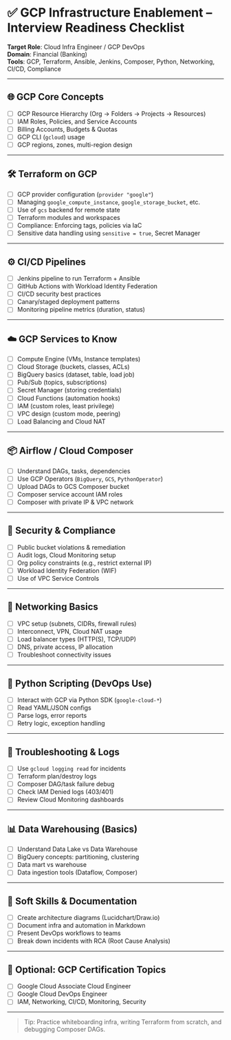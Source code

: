 # ✅ GCP Infrastructure Enablement – Interview Readiness Checklist

**Target Role**: Cloud Infra Engineer / GCP DevOps  
**Domain**: Financial (Banking)  
**Tools**: GCP, Terraform, Ansible, Jenkins, Composer, Python, Networking, CI/CD, Compliance

---

## 🌐 GCP Core Concepts

- [ ] GCP Resource Hierarchy (Org → Folders → Projects -> Resources)
- [ ] IAM Roles, Policies, and Service Accounts
- [ ] Billing Accounts, Budgets & Quotas
- [ ] GCP CLI (`gcloud`) usage
- [ ] GCP regions, zones, multi-region design

---

## 🛠️ Terraform on GCP

- [ ] GCP provider configuration (`provider "google"`)
- [ ] Managing `google_compute_instance`, `google_storage_bucket`, etc.
- [ ] Use of `gcs` backend for remote state
- [ ] Terraform modules and workspaces
- [ ] Compliance: Enforcing tags, policies via IaC
- [ ] Sensitive data handling using `sensitive = true`, Secret Manager

---

## ⚙️ CI/CD Pipelines

- [ ] Jenkins pipeline to run Terraform + Ansible
- [ ] GitHub Actions with Workload Identity Federation
- [ ] CI/CD security best practices
- [ ] Canary/staged deployment patterns
- [ ] Monitoring pipeline metrics (duration, status)

---

## ☁️ GCP Services to Know

- [ ] Compute Engine (VMs, Instance templates)
- [ ] Cloud Storage (buckets, classes, ACLs)
- [ ] BigQuery basics (dataset, table, load job)
- [ ] Pub/Sub (topics, subscriptions)
- [ ] Secret Manager (storing credentials)
- [ ] Cloud Functions (automation hooks)
- [ ] IAM (custom roles, least privilege)
- [ ] VPC design (custom mode, peering)
- [ ] Load Balancing and Cloud NAT

---

## 📦 Airflow / Cloud Composer

- [ ] Understand DAGs, tasks, dependencies
- [ ] Use GCP Operators (`BigQuery`, `GCS`, `PythonOperator`)
- [ ] Upload DAGs to GCS Composer bucket
- [ ] Composer service account IAM roles
- [ ] Composer with private IP & VPC network

---

## 🔐 Security & Compliance

- [ ] Public bucket violations & remediation
- [ ] Audit logs, Cloud Monitoring setup
- [ ] Org policy constraints (e.g., restrict external IP)
- [ ] Workload Identity Federation (WIF)
- [ ] Use of VPC Service Controls

---

## 📡 Networking Basics

- [ ] VPC setup (subnets, CIDRs, firewall rules)
- [ ] Interconnect, VPN, Cloud NAT usage
- [ ] Load balancer types (HTTP(S), TCP/UDP)
- [ ] DNS, private access, IP allocation
- [ ] Troubleshoot connectivity issues

---

## 🐍 Python Scripting (DevOps Use)

- [ ] Interact with GCP via Python SDK (`google-cloud-*`)
- [ ] Read YAML/JSON configs
- [ ] Parse logs, error reports
- [ ] Retry logic, exception handling

---

## 🧪 Troubleshooting & Logs

- [ ] Use `gcloud logging read` for incidents
- [ ] Terraform plan/destroy logs
- [ ] Composer DAG/task failure debug
- [ ] Check IAM Denied logs (403/401)
- [ ] Review Cloud Monitoring dashboards

---

## 📊 Data Warehousing (Basics)

- [ ] Understand Data Lake vs Data Warehouse
- [ ] BigQuery concepts: partitioning, clustering
- [ ] Data mart vs warehouse
- [ ] Data ingestion tools (Dataflow, Composer)

---

## 📄 Soft Skills & Documentation

- [ ] Create architecture diagrams (Lucidchart/Draw.io)
- [ ] Document infra and automation in Markdown
- [ ] Present DevOps workflows to teams
- [ ] Break down incidents with RCA (Root Cause Analysis)

---

## 🏁 Optional: GCP Certification Topics

- [ ] Google Cloud Associate Cloud Engineer
- [ ] Google Cloud DevOps Engineer
- [ ] IAM, Networking, CI/CD, Monitoring, Security

---

> Tip: Practice whiteboarding infra, writing Terraform from scratch, and debugging Composer DAGs.
